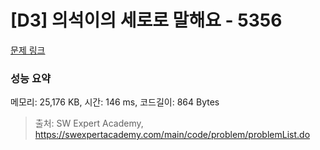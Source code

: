 # [D3] 의석이의 세로로 말해요 - 5356 

[문제 링크](https://swexpertacademy.com/main/code/problem/problemDetail.do?contestProbId=AWVWgkP6sQ0DFAUO) 

### 성능 요약

메모리: 25,176 KB, 시간: 146 ms, 코드길이: 864 Bytes



> 출처: SW Expert Academy, https://swexpertacademy.com/main/code/problem/problemList.do